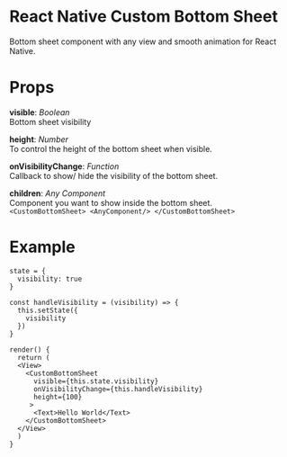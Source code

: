 # React Native Custom Bottom Sheet
Bottom sheet component with any view and smooth animation for React Native.

# Props

**visible**: *Boolean* <br />
Bottom sheet visibility

**height**: *Number* <br />
To control the height of the bottom sheet when visible.

**onVisibilityChange**: *Function* <br />
Callback to show/ hide the visibility of the bottom sheet.

**children**: *Any Component* <br />
Component you want to show inside the bottom sheet. <br/>
`<CustomBottomSheet> <AnyComponent/> </CustomBottomSheet>`

# Example
```
state = {
  visibility: true
}

const handleVisibility = (visibility) => {
  this.setState({ 
    visibility
  })
}

render() {
  return (
  <View>
    <CustomBottomSheet
      visible={this.state.visibility}
      onVisibilityChange={this.handleVisibility}
      height={100}
     >
      <Text>Hello World</Text> 
    </CustomBottomSheet>
  </View>
  )
}
```
